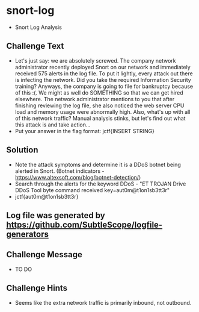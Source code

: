 # snort-log
* Snort Log Analysis

## Challenge Text
* Let's just say: we are absolutely screwed. The company network administrator recently deployed Snort on our network and immediately received 575 alerts in the log file. To put it lightly, every attack out there is infecting the network. Did you take the required Information Security training? Anyways, the company is going to file for bankruptcy because of this :(. We might as well do SOMETHING so that we can get hired elsewhere. The network administrator mentions to you that after finishing reviewing the log file, she also noticed the web server CPU load and memory usage were abnormally high. Also, what's up with all of this network traffic? Manual analysis stinks, but let's find out what this attack is and take action...
* Put your answer in the flag format: jctf{INSERT STRING}

## Solution
* Note the attack symptoms and determine it is a DDoS botnet being alerted in Snort. (Botnet indicators - https://www.altexsoft.com/blog/botnet-detection/)
* Search through the alerts for the keyword DDoS - "ET TROJAN Drive DDoS Tool byte command received key=aut0m@t1on1sb3tt3r"
* jctf{aut0m@t1on1sb3tt3r}

Log file was generated by https://github.com/SubtleScope/logfile-generators
---

## Challenge Message 
* TO DO

## Challenge Hints
* Seems like the extra network traffic is primarily inbound, not outbound.
